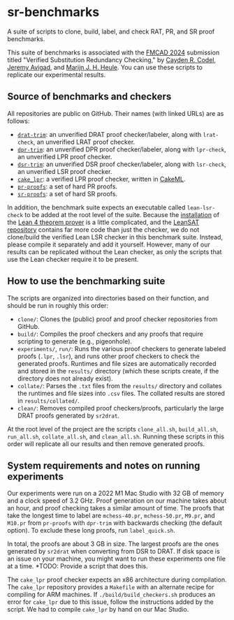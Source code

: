 # sr-benchmarks

A suite of scripts to clone, build, label, and check RAT, PR, and SR proof benchmarks.

This suite of benchmarks is associated with the [FMCAD 2024](https://fmcad.org/FMCAD24/) submission titled
"Verified Substitution Redundancy Checking,"
by [Cayden R. Codel](https://crcodel.com), [Jeremy Avigad](https://www.andrew.cmu.edu/user/avigad/), and [Marijn J. H. Heule](https://www.cs.cmu.edu/~mheule/).
You can use these scripts to replicate our experimental results.

## Source of benchmarks and checkers

All repositories are public on GitHub.
Their names (with linked URLs) are as follows:
- [`drat-trim`](https://github.com/marijnheule/drat-trim): an unverified DRAT proof checker/labeler,
along with `lrat-check`, an unverified LRAT proof checker.
- [`dpr-trim`](https://github.com/marijnheule/dpr-trim): an unverified DPR proof checker/labeler,
along with `lpr-check`, an unverified LPR proof checker.
- [`dsr-trim`](https://github.com/ccodel/dsr-trim): an unverified DSR proof checker/labeler,
along with `lsr-check`, an unverified LSR proof checker.
- [`cake_lpr`](https://github.com/tanyongkiam/cake_lpr): a verified LPR proof checker, written in [CakeML](https://cakeml.org/).
- [`pr-proofs`](https://github.com/marijnheule/pr-proofs): a set of hard PR proofs.
- [`sr-proofs`](https://github.com/marijnheule/sr-proofs): a set of hard SR proofs.

In addition, the benchmark suite expects an executable called `lean-lsr-check` to be added at the root level of the suite.
Because the [installation](https://lean-lang.org/lean4/doc/quickstart.html) of the [Lean 4 theorem prover](https://lean-lang.org/) is a little complicated,
and the [LeanSAT repository](https://github.com/JamesGallicchio/LeanSAT) contains far more code than just the checker,
we do not clone/build the verified Lean LSR checker in this benchmark suite.
Instead, please compile it separately and add it yourself.
However, many of our results can be replicated without the Lean checker, as only the scripts that use the Lean checker require it to be present.

## How to use the benchmarking suite

The scripts are organized into directories based on their function, and should be run in roughly this order:
- `clone/`: Clones the (public) proof and proof checker repositories from GitHub.
- `build/`: Compiles the proof checkers and any proofs that require scripting to generate (e.g., pigeonhole).
- `experiments/`, `run/`: Runs the various proof checkers to generate labeled proofs (`.lpr`, `.lsr`),
and runs other proof checkers to check the generated proofs. Runtimes and file sizes are automatically recorded and stored in the `results/` directory (which these scripts create, if the directory does not already exist).
- `collate/`: Parses the `.txt` files from the `results/` directory and collates the runtimes and file sizes into `.csv` files. The collated results are stored in `results/collated/`.
- `clean/`: Removes compiled proof checkers/proofs, particularly the large DRAT proofs generated by `sr2drat`.

At the root level of the project are the scripts `clone_all.sh`, `build_all.sh`, `run_all.sh`, `collate_all.sh`, and `clean_all.sh`.
Running these scripts in this order will replicate all our results and then remove generated proofs.

## System requirements and notes on running experiments

Our experiments were run on a 2022 M1 Mac Studio with 32 GB of memory and a clock speed of 3.2 GHz.
Proof generation on our machine takes about an hour,
and proof checking takes a similar amount of time.
The proofs that take the longest time to label are `mchess-40.pr`, `mchess-50.pr`, `M9.pr`, and `M10.pr` from `pr-proofs` with `dpr-trim` with backwards checking (the default option).
To exclude these long proofs, run `label_quick.sh`.

In total, the proofs are about 3 GB in size.
The largest proofs are the ones generated by `sr2drat` when converting from DSR to DRAT.
If disk space is an issue on your machine, you might want to run these experiments one file at a time.
*TODO: Provide a script that does this.

The `cake_lpr` proof checker expects an x86 architecture during compilation.
The `cake_lpr` repository provides a `Makefile` with an alternate recipe for compiling for ARM machines.
If `./build/build_checkers.sh` produces an error for `cake_lpr` due to this issue, follow the instructions added by the script.
We had to compile `cake_lpr` by hand on our Mac Studio.